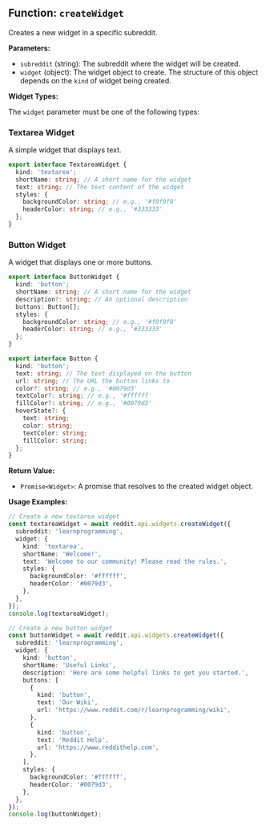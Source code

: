 ## Function: `createWidget`

Creates a new widget in a specific subreddit.

**Parameters:**

- `subreddit` (string): The subreddit where the widget will be created.
- `widget` (object): The widget object to create. The structure of this object depends on the `kind` of widget being created.

**Widget Types:**

The `widget` parameter must be one of the following types:

### Textarea Widget

A simple widget that displays text.

```typescript
export interface TextareaWidget {
  kind: 'textarea';
  shortName: string; // A short name for the widget
  text: string; // The text content of the widget
  styles: {
    backgroundColor: string; // e.g., '#f0f0f0'
    headerColor: string; // e.g., '#333333'
  };
}
```

### Button Widget

A widget that displays one or more buttons.

```typescript
export interface ButtonWidget {
  kind: 'button';
  shortName: string; // A short name for the widget
  description?: string; // An optional description
  buttons: Button[];
  styles: {
    backgroundColor: string; // e.g., '#f0f0f0'
    headerColor: string; // e.g., '#333333'
  };
}

export interface Button {
  kind: 'button';
  text: string; // The text displayed on the button
  url: string; // The URL the button links to
  color?: string; // e.g., '#0079d3'
  textColor?: string; // e.g., '#ffffff'
  fillColor?: string; // e.g., '#0079d3'
  hoverState?: {
    text: string;
    color: string;
    textColor: string;
    fillColor: string;
  };
}
```

**Return Value:**

- `Promise<Widget>`: A promise that resolves to the created widget object.

**Usage Examples:**

```typescript
// Create a new textarea widget
const textareaWidget = await reddit.api.widgets.createWidget({
  subreddit: 'learnprogramming',
  widget: {
    kind: 'textarea',
    shortName: 'Welcome!',
    text: 'Welcome to our community! Please read the rules.',
    styles: {
      backgroundColor: '#ffffff',
      headerColor: '#0079d3',
    },
  },
});
console.log(textareaWidget);
```

```typescript
// Create a new button widget
const buttonWidget = await reddit.api.widgets.createWidget({
  subreddit: 'learnprogramming',
  widget: {
    kind: 'button',
    shortName: 'Useful Links',
    description: 'Here are some helpful links to get you started.',
    buttons: [
      {
        kind: 'button',
        text: 'Our Wiki',
        url: 'https://www.reddit.com/r/learnprogramming/wiki',
      },
      {
        kind: 'button',
        text: 'Reddit Help',
        url: 'https://www.reddithelp.com',
      },
    ],
    styles: {
      backgroundColor: '#ffffff',
      headerColor: '#0079d3',
    },
  },
});
console.log(buttonWidget);
```
